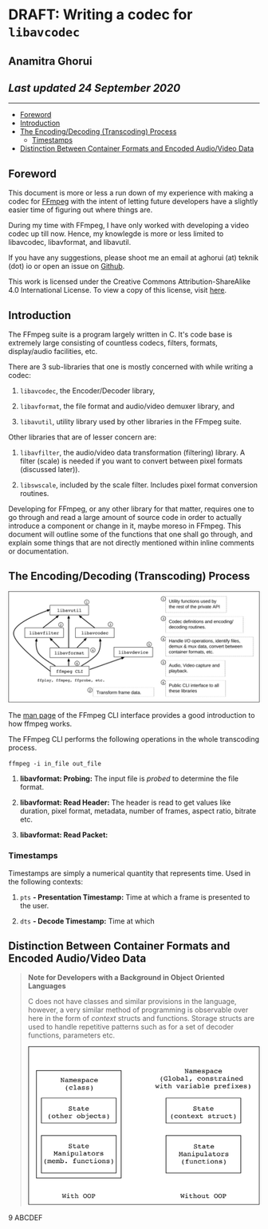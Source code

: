 # DRAFT: Writing a codec for `libavcodec`
## Anamitra Ghorui
## *Last updated 24 September 2020*

--------------------------------------------------------------------------------

-   [Foreword](#foreword)
-   [Introduction](#introduction)
-   [The Encoding/Decoding (Transcoding)
    Process](#the-encodingdecoding-transcoding-process)
    -   [Timestamps](#timestamps)
-   [Distinction Between Container Formats and Encoded Audio/Video
    Data](#distinction-between-container-formats-and-encoded-audiovideo-data)

Foreword
--------

This document is more or less a run down of my experience with making a
codec for [FFmpeg](https://ffmpeg.org) with the intent of letting future
developers have a slightly easier time of figuring out where things are.

During my time with FFmpeg, I have only worked with developing a video
codec up till now. Hence, my knowlegde is more or less limited to
libavcodec, libavformat, and libavutil.

If you have any suggestions, please shoot me an email at aghorui (at)
teknik (dot) io or open an issue on
[Github](https://github.com/daujerrine/ffmpeg-doc).

This work is licensed under the Creative Commons Attribution-ShareAlike
4.0 International License. To view a copy of this license, visit
[here](http://creativecommons.org/licenses/by-sa/4.0/).

Introduction
------------

The FFmpeg suite is a program largely written in C. It's code base is
extremely large consisting of countless codecs, filters, formats,
display/audio facilities, etc.

There are 3 sub-libraries that one is mostly concerned with while
writing a codec:

1.  `libavcodec`, the Encoder/Decoder library,

2.  `libavformat`, the file format and audio/video demuxer library, and

3.  `libavutil`, utility library used by other libraries in the FFmpeg
    suite.

Other libraries that are of lesser concern are:

1.  `libavfilter`, the audio/video data transformation (filtering)
    library. A filter (scale) is needed if you want to convert between
    pixel formats (discussed later)).

2.  `libswscale`, included by the scale filter. Includes pixel format
    conversion routines.

Developing for FFmpeg, or any other library for that matter, requires
one to go through and read a large amount of source code in order to
actually introduce a component or change in it, maybe moreso in FFmpeg.
This document will outline some of the functions that one shall go
through, and explain some things that are not directly mentioned within
inline comments or documentation.

The Encoding/Decoding (Transcoding) Process
-------------------------------------------

![image](images/libavcodec.svg)

The [man page](https://ffmpeg.org/ffmpeg.html#toc-Detailed-description)
of the FFmpeg CLI interface provides a good introduction to how ffmpeg
works.

The FFmpeg CLI performs the following operations in the whole
transcoding process.

` ffmpeg -i in_file out_file `

1.  **libavformat: Probing:** The input file is *probed* to determine
    the file format.

2.  **libavformat: Read Header:** The header is read to get values like
    duration, pixel format, metadata, number of frames, aspect ratio,
    bitrate etc.

3.  **libavformat: Read Packet:**

### Timestamps

Timestamps are simply a numerical quantity that represents time. Used in
the following contexts:

1.  `pts` **- Presentation Timestamp:** Time at which a frame is
    presented to the user.

2.  `dts` **- Decode Timestamp:** Time at which

Distinction Between Container Formats and Encoded Audio/Video Data
------------------------------------------------------------------

> **Note for Developers with a Background in Object Oriented Languages**
>
> C does not have classes and similar provisions in the language,
> however, a very similar method of programming is observable over here
> in the form of *context* structs and functions. Storage structs are
> used to handle repetitive patterns such as for a set of decoder
> functions, parameters etc.
>
> ![image](images/classes_and_c.svg)

9 ABCDEF
